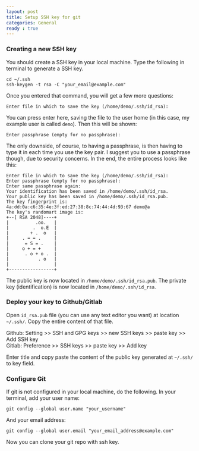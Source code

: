 ```yaml
---
layout: post
title: Setup SSH key for git
categories: General
ready : true
---
```


### Creating a new SSH key

You should create a SSH key in your local machine. Type the following in terminal to generate a SSH key.

```
cd ~/.ssh 
ssh-keygen -t rsa -C "your_email@example.com"
```

Once you entered that command, you will get a few more questions:

```
Enter file in which to save the key (/home/demo/.ssh/id_rsa):
```
You can press enter here, saving the file to the user home (in this case, my example user is called `demo`). 
Then this will be shown: 

```
Enter passphrase (empty for no passphrase):
```

The only downside, of course, to having a passphrase, is then having to type it in each time you use the key pair. 
I suggest you to use a passphrase though, due to security concerns. In the end, the entire process looks like this:

```
Enter file in which to save the key (/home/demo/.ssh/id_rsa): 
Enter passphrase (empty for no passphrase): 
Enter same passphrase again: 
Your identification has been saved in /home/demo/.ssh/id_rsa.
Your public key has been saved in /home/demo/.ssh/id_rsa.pub.
The key fingerprint is:
4a:dd:0a:c6:35:4e:3f:ed:27:38:8c:74:44:4d:93:67 demo@a
The key's randomart image is:
+--[ RSA 2048]----+
|          .oo.   |
|         .  o.E  |
|        + .  o   |
|     . = = .     |
|      = S = .    |
|     o + = +     |
|      . o + o .  |
|           . o   |
|                 |
+-----------------+
```

The public key is now located in `/home/demo/.ssh/id_rsa.pub`. 
The private key (identification) is now located in `/home/demo/.ssh/id_rsa.`

### Deploy your key to Github/Gitlab

Open `id_rsa.pub` file (you can use any text editor you want) at location `~/.ssh/`.
Copy the entire content of that file.

Github: Setting >> SSH and GPG keys >> new SSH keys >> paste key >> Add SSH key <br />
Gitlab: Preference >> SSH keys >> paste key >> Add key <br />

Enter title and copy paste the content of the public key generated at `~/.ssh/` to key field. <br />

### Configure Git

If git is not configured in your local machine, do the following. In your terminal, add your user name: 

```git config --global user.name "your_username"```

And your email address: 

```git config --global user.email "your_email_address@example.com"```

Now you can clone your git repo with ssh key.

